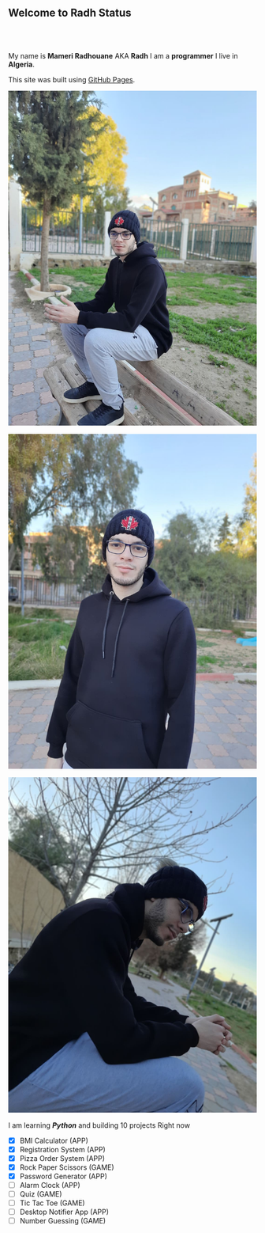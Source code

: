 ## Welcome to Radh Status
<br>
<br>

My name is **Mameri Radhouane** AKA **Radh** I am a **programmer** I live in **Algeria**.


This site was built using [GitHub Pages](https://pages.github.com/).

![This is an image](https://github.com/someone20dz/someone20dz.github.io/blob/main/images/142944015_227461592060211_6975038166082422900_n.jpg?raw=true)

![This is an image](https://github.com/someone20dz/someone20dz.github.io/blob/main/images/142911996_2913920642266671_4375288201399040250_n.jpg?raw=true)

![This is an image](https://github.com/someone20dz/someone20dz.github.io/blob/main/images/142403261_247106886853029_1187238193825160094_n.jpg?raw=true)

I am learning _**Python**_ and building 10 projects Right now
- [x] BMI Calculator (APP)
- [x] Registration System (APP)
- [x] Pizza Order System (APP)
- [x] Rock Paper Scissors (GAME)
- [x] Password Generator (APP)
- [ ] Alarm Clock (APP)
- [ ] Quiz (GAME)
- [ ] Tic Tac Toe (GAME)
- [ ] Desktop Notifier App (APP)
- [ ] Number Guessing (GAME)
